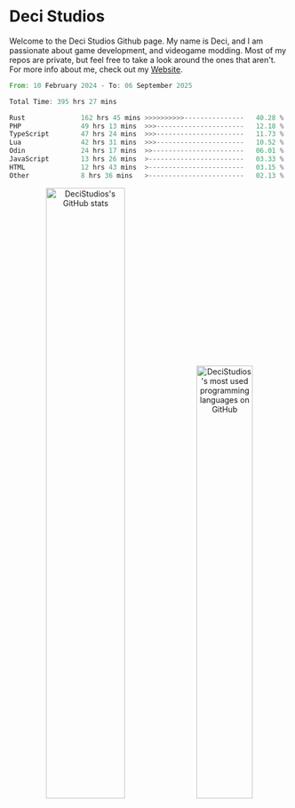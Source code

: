 # Deci Studios
Welcome to the Deci Studios Github page. My name is Deci, and I am passionate about game development, and videogame modding. Most of my repos are private, but feel free to take a look around the ones that aren't.
For more info about me, check out my <a href="https://decidev.co.uk" target="_blank">Website</a>.
<!--START_SECTION:waka-->

```rust
From: 10 February 2024 - To: 06 September 2025

Total Time: 395 hrs 27 mins

Rust              162 hrs 45 mins >>>>>>>>>>---------------   40.28 %
PHP               49 hrs 13 mins  >>>----------------------   12.18 %
TypeScript        47 hrs 24 mins  >>>----------------------   11.73 %
Lua               42 hrs 31 mins  >>>----------------------   10.52 %
Odin              24 hrs 17 mins  >>-----------------------   06.01 %
JavaScript        13 hrs 26 mins  >------------------------   03.33 %
HTML              12 hrs 43 mins  >------------------------   03.15 %
Other             8 hrs 36 mins   >------------------------   02.13 %
```

<!--END_SECTION:waka-->
<p align="center">
  <a href="https://github.com/anuraghazra/github-readme-stats" target="_blank"><img src="https://github-readme-stats.vercel.app/api?username=decistudios&show_icons=true&count_private=true&theme=omni&hide_border=true" alt="DeciStudios's GitHub stats" width="53.1%" /></a>
  <a href="https://github.com/anuraghazra/github-readme-stats" target="_blank"><img width="44.7%" src="https://github-readme-stats.vercel.app/api/top-langs/?username=decistudios&theme=omni&layout=compact&hide_border=true&langs_count=6" alt="DeciStudios's most used programming languages on GitHub" /></a>
</p>


